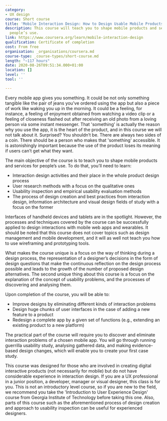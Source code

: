 ```yaml
---
category:
- UX design
course: Short course
title: 'Mobile Interaction Design: How to Design Usable Mobile Products and Services'
description: This course will teach you to shape mobile products and services for
  people’s use.
link: https://www.coursera.org/learn/mobile-interaction-design
qualification: Certificate of completion
cost: From free
organisation: _organisations/coursera.md
course-type: _course-types/short-course.md
length: "~117 hours"
date: 2020-08-26T09:51:34.000+01:00
location: []
level: ''
tool: ''

---
```

Every mobile app gives you something. It could be not only something tangible like the pair of jeans you've ordered using the app but also a piece of work like waking you up in the morning. It could be a feeling, for instance, a feeling of enjoyment obtained from watching a video clip or a feeling of closeness flashed out after receiving an old photo from a loving person via some instant messenger. That 'something' is actually the reason why you use the app, it is the heart of the product, and in this course we will not talk about it. Surprised? You shouldn’t be. There are always two sides of a coin. There should be a person who makes that 'something' accessible. It is astonishingly important because the use of the product loses its meaning if users can’t get what they want.

The main objective of the course is to teach you to shape mobile products and services for people’s use. To do that, you’ll need to learn: 

* Interaction design activities and their place in the whole product design process 
* User research methods with a focus on the qualitative ones 
* Usability inspection and empirical usability evaluation methods 
* The process of design creation and best practices from interaction design, information architecture and visual design fields of study with a focus on the former 

Interfaces of handheld devices and tablets are in the spotlight. However, the processes and techniques covered by the course can be successfully applied to design interactions with mobile web apps and wearables. It should be noted that this course does not cover topics such as design management and mobile development, and it will as well not teach you how to use wireframing and prototyping tools. 

What makes the course unique is a focus on the way of thinking during a design process, the representation of a designer’s decisions in the form of design questions that make the continuous reflection on the design process possible and leads to the growth of the number of proposed design alternatives. The second unique thing about this course is a focus on the explanation of the concept of usability problems, and the processes of discovering and analysing them. 

Upon completion of the course, you will be able to: 

* Improve designs by eliminating different kinds of interaction problems 
* Design huge chunks of user interfaces in the case of adding a new feature to a product 
* Redesign a complete app by a given set of functions (e.g., extending an existing product to a new platform) 

The practical part of the course will require you to discover and eliminate interaction problems of a chosen mobile app. You will go through running guerrilla usability study, analysing gathered data, and making evidence-based design changes, which will enable you to create your first case study. 

This course was designed for those who are involved in creating digital interactive products (not necessarily for mobile) but do not have considerable experience in interaction design. If you are a UX professional in a junior position, a developer, manager or visual designer, this class is for you. This is not an introductory level course, so if you are new to the field, we recommend you take the 'Introduction to User Experience Design' course from Georgia Institute of Technology before taking this one. Also, parts of this course such as the aforementioned process of design creation and approach to usability inspection can be useful for experienced designers.
